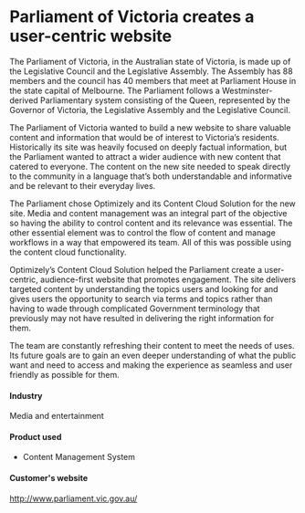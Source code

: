 # Parliament of Victoria creates a user-centric website

The Parliament of Victoria, in the Australian state of Victoria, is made up of
the Legislative Council and the Legislative Assembly. The Assembly has 88
members and the council has 40 members that meet at Parliament House in the
state capital of Melbourne. The Parliament follows a Westminster-derived
Parliamentary system consisting of the Queen, represented by the Governor of
Victoria, the Legislative Assembly and the Legislative Council.

The Parliament of Victoria wanted to build a new website to share valuable
content and information that would be of interest to Victoria’s residents.
Historically its site was heavily focused on deeply factual information, but the
Parliament wanted to attract a wider audience with new content that catered to
everyone. The content on the new site needed to speak directly to the community
in a language that’s both understandable and informative and be relevant to
their everyday lives.

The Parliament chose Optimizely and its Content Cloud Solution for the new site.
Media and content management was an integral part of the objective so having the
ability to control content and its relevance was essential. The other essential
element was to control the flow of content and manage workflows in a way that
empowered its team. All of this was possible using the content cloud
functionality.

Optimizely’s Content Cloud Solution helped the Parliament create a user-centric,
audience-first website that promotes engagement. The site delivers targeted
content by understanding the topics users and looking for and gives users the
opportunity to search via terms and topics rather than having to wade through
complicated Government terminology that previously may not have resulted in
delivering the right information for them.

The team are constantly refreshing their content to meet the needs of uses. Its
future goals are to gain an even deeper understanding of what the public want
and need to access and making the experience as seamless and user friendly as
possible for them.

#### Industry

Media and entertainment

#### Product used

- Content Management System

#### Customer's website

http://www.parliament.vic.gov.au/
